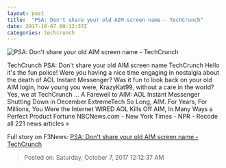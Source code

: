 ```yaml
---
layout: post
title:  "PSA: Don't share your old AIM screen name - TechCrunch"
date: 2017-10-07 00:12:37Z
categories: techcrunch
---
```


![PSA: Don't share your old AIM screen name - TechCrunch](https://tctechcrunch2011.files.wordpress.com/2017/10/3865744952_8e004650ac_o-e1507332811901.jpg)

TechCrunch PSA: Don't share your old AIM screen name TechCrunch Hello it's the fun police! Were you having a nice time engaging in nostalgia about the death of AOL Instant Messenger? Was it fun to look back on your old AIM login, how young you were, KrazyKat99, without a care in the world? Yes, we at TechCrunch ... A Farewell to AIM: AOL Instant Messenger Shutting Down in December ExtremeTech So Long, AIM. For Years, For Millions, You Were the Internet WIRED AOL Kills Off AIM, In Many Ways a Perfect Product Fortune NBCNews.com - New York Times - NPR - Recode all 221 news articles »


Full story on F3News: [PSA: Don't share your old AIM screen name - TechCrunch](http://www.f3nws.com/n/FKQhrH)

> Posted on: Saturday, October 7, 2017 12:12:37 AM
